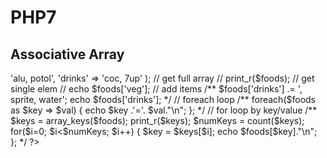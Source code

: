# PHP7

## Associative Array
<?php

$foods = array(
    'veg' => 'alu, potol',  
    'drinks' => 'coc, 7up'
);

// get full array
// print_r($foods);

// get single elem
// echo $foods['veg'];

// add items
/**
$foods['drinks'] .= ', sprite, water';
echo $foods['drinks'];
*/

// foreach loop
/**
foreach($foods as $key => $val) {
    echo $key .'='. $val."\n";
};
*/

// for loop by key/value
/**
$keys = array_keys($foods);
print_r($keys);
$numKeys = count($keys);

for($i=0; $i<$numKeys; $i++) {
    $key = $keys[$i];
    echo $foods[$key]."\n";
};
*/
?>
